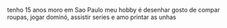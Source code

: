 tenho 15 anos
moro em Sao Paulo
meu hobby é desenhar
gosto de compar roupas, jogar dominó, assistir series e amo printar as unhas
